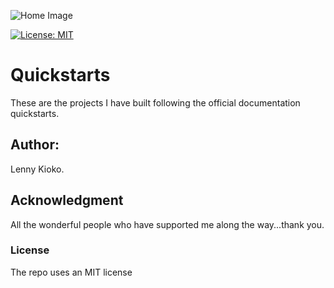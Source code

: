 ![Home Image](https://raw.github.com/lennykioko/Coding_challenges/master/genius.jpg)

[![License: MIT](https://img.shields.io/badge/License-MIT-yellow.svg)](https://opensource.org/licenses/MIT)

# Quickstarts
These are the projects I have built following the official documentation quickstarts.

## Author:
Lenny Kioko.

## Acknowledgment
All the wonderful people who have supported me along the way...thank you.

### License
The repo uses an MIT license